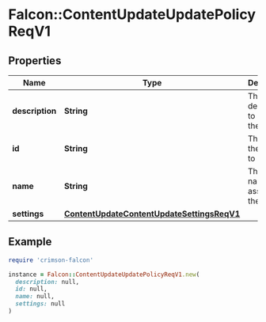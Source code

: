 # Falcon::ContentUpdateUpdatePolicyReqV1

## Properties

| Name | Type | Description | Notes |
| ---- | ---- | ----------- | ----- |
| **description** | **String** | The new description to assign to the policy | [optional] |
| **id** | **String** | The id of the policy to update |  |
| **name** | **String** | The new name to assign to the policy | [optional] |
| **settings** | [**ContentUpdateContentUpdateSettingsReqV1**](ContentUpdateContentUpdateSettingsReqV1.md) |  | [optional] |

## Example

```ruby
require 'crimson-falcon'

instance = Falcon::ContentUpdateUpdatePolicyReqV1.new(
  description: null,
  id: null,
  name: null,
  settings: null
)
```


